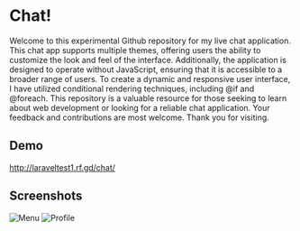 

# Chat!

Welcome to this experimental Github repository for my live chat application. This chat app supports multiple themes, offering users the ability to customize the look and feel of the interface. Additionally, the application is designed to operate without JavaScript, ensuring that it is accessible to a broader range of users. To create a dynamic and responsive user interface, I have utilized conditional rendering techniques, including @if and @foreach. This repository is a valuable resource for those seeking to learn about web development or looking for a reliable chat application. Your feedback and contributions are most welcome. Thank you for visiting.
## Demo

http://laraveltest1.rf.gd/chat/


## Screenshots

![Menu](link)
![Profile](Link)

